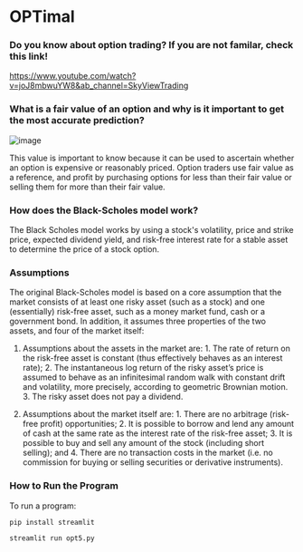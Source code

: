 
# OPTimal #
### Do you know about option trading? If you are not familar, check this link! ###

https://www.youtube.com/watch?v=joJ8mbwuYW8&ab_channel=SkyViewTrading

### What is a fair value of an option and why is it important to get the most accurate prediction? ###

![image](https://user-images.githubusercontent.com/63567363/219904458-54558b24-e88a-4765-a0fa-e1f4e74a113e.png)

This value is important to know because it can be used to ascertain whether an option is expensive or reasonably priced. Option traders use fair value as a reference, and profit by purchasing options for less than their fair value or selling them for more than their fair value.

### How does the Black-Scholes model work? ###

The Black Scholes model works by using a stock's volatility, price and strike price, expected dividend yield, and risk-free interest rate for a stable asset to determine the price of a stock option.

### Assumptions ###

The original Black-Scholes model is based on a core assumption that the market consists of at least one risky asset (such as a stock) and one (essentially) risk-free asset, such as a money market fund, cash or a government bond. In addition, it assumes three properties of the two assets, and four of the market itself:

1. Assumptions about the assets in the market are: 1. The rate of return on the risk-free asset is constant (thus effectively behaves as an interest rate); 2. The instantaneous log return of the risky asset’s price is assumed to behave as an infinitesimal random walk with constant drift and volatility, more precisely, according to geometric Brownian motion. 3. The risky asset does not pay a dividend.

2. Assumptions about the market itself are: 1. There are no arbitrage (risk-free profit) opportunities; 2. It is possible to borrow and lend any amount of cash at the same rate as the interest rate of the risk-free asset; 3. It is possible to buy and sell any amount of the stock (including short selling); and 4. There are no transaction costs in the market (i.e. no commission for buying or selling securities or derivative instruments).




### How to Run the Program ###



To run a program:

```
pip install streamlit
```
```
streamlit run opt5.py
```

